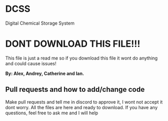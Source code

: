 # DCSS
Digital Chemical Storage System

# DONT DOWNLOAD THIS FILE!!!
This file is just a read me so if you download this file it wont do anything and could cause issues!



**By: Alex, Andrey, Catherine and Ian.**

## Pull requests and how to add/change code
Make pull requests and tell me in discord to approve it, I wont not accept it dont worry. All the files are here and ready to download. If you have any questions, feel free to ask me and I will help
